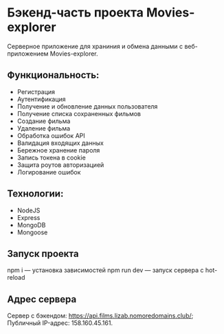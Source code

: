 # Бэкенд-часть проекта Movies-explorer
Cерверное приложение для храниния и обмена данными с веб-приложением Movies-explorer.

## Функциональность:
- Регистрация
- Аутентификация
- Получение и обновление данных пользователя
- Получение списка сохраненных фильмов
- Создание фильма
- Удаление фильма
- Обработка ошибок API
- Валидация входящих данных
- Бережное хранение пароля
- Запись токена в cookie
- Защита роутов авторизацией
- Логирование ошибок

## Технологии:
- NodeJS
- Express
- MongoDB
- Mongoose

## Запуск проекта
npm i — установка зависимостей
npm run dev — запуск сервера с hot-reload

## Адрес сервера
Сервер с бэкендом: https://api.films.lizab.nomoredomains.club/;
Публичный IP-адрес: 158.160.45.161.
